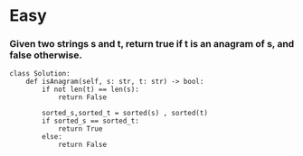 # Easy
### Given two strings s and t, return true if t is an anagram of s, and false otherwise.


```
class Solution:
    def isAnagram(self, s: str, t: str) -> bool:
        if not len(t) == len(s):
            return False

        sorted_s,sorted_t = sorted(s) , sorted(t)
        if sorted_s == sorted_t:
            return True
        else:
            return False
```

